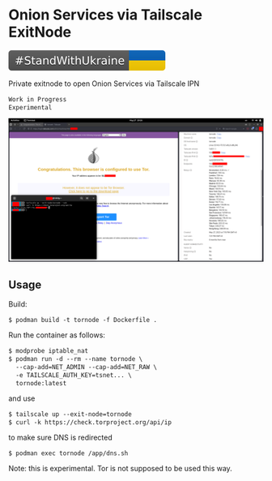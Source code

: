 Onion Services via Tailscale ExitNode
=====================================

![](./assets/StandWithUkraine.svg)

Private exitnode to open Onion Services via Tailscale IPN

    Work in Progress
    Experimental

![Screenshot](./assets/screenshot.png)


## Usage 

Build:
```
$ podman build -t tornode -f Dockerfile .
```

Run the container as follows:
```
$ modprobe iptable_nat
$ podman run -d --rm --name tornode \
  --cap-add=NET_ADMIN --cap-add=NET_RAW \
  -e TAILSCALE_AUTH_KEY=tsnet... \
  tornode:latest
```

and use 

```
$ tailscale up --exit-node=tornode
$ curl -k https://check.torproject.org/api/ip
```

to make sure DNS is redirected

```
$ podman exec tornode /app/dns.sh
```

Note: this is experimental. Tor is not supposed to be used this way.

